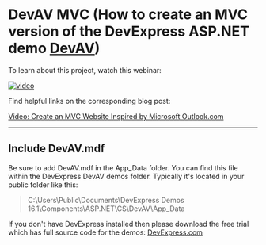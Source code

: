 # DevAV MVC (How to create an MVC version of the DevExpress ASP.NET demo [DevAV](https://demos.devexpress.com/rwa/devav/))

To learn about this project, watch this webinar:

[![video](http://img.youtube.com/vi/oOXMIQvDHwQ/maxresdefault.jpg)](https://www.youtube.com/watch?v=oOXMIQvDHwQ)

Find helpful links on the corresponding blog post:

[Video: Create an MVC Website Inspired by Microsoft Outlook.com](https://community.devexpress.com/blogs/aspnet/archive/2015/04/02/video-create-an-mvc-website-inspired-by-microsoft-outlook-com.aspx)

---

## Include DevAV.mdf

Be sure to add DevAV.mdf in the App_Data folder. You can find this file within the DevExpress DevAV demos folder. Typically it's located in your public folder like this:
 > C:\Users\Public\Documents\DevExpress Demos 16.1\Components\ASP.NET\CS\DevAV\App_Data

If you don't have DevExpress installed then please download the free trial which has full source code for the demos: [DevExpress.com](https://devexpress.com/)
